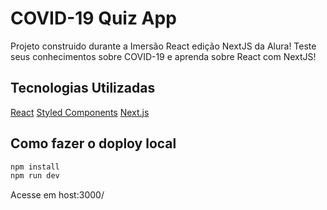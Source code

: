 # COVID-19 Quiz App

Projeto construido durante a Imersão React edição NextJS da Alura!
Teste seus conhecimentos sobre COVID-19 e aprenda sobre React com NextJS!

## Tecnologias Utilizadas

  [React](https://reactjs.org/)
  [Styled Components](https://styled-components.com/)
  [Next.js](https://nextjs.org/)

## Como fazer o doploy local

```bash
npm install
npm run dev
```

Acesse em host:3000/
